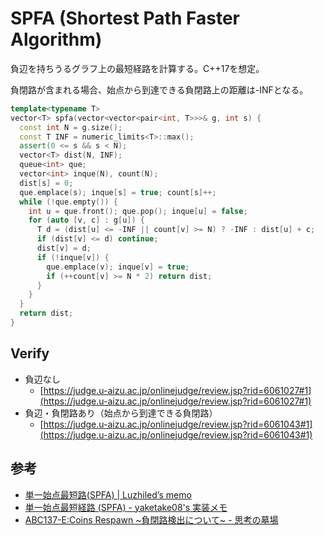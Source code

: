 # SPFA (Shortest Path Faster Algorithm)

負辺を持ちうるグラフ上の最短経路を計算する。C++17を想定。

負閉路が含まれる場合、始点から到達できる負閉路上の距離は-INFとなる。

```c++
template<typename T>
vector<T> spfa(vector<vector<pair<int, T>>>& g, int s) {
  const int N = g.size();
  const T INF = numeric_limits<T>::max();
  assert(0 <= s && s < N);
  vector<T> dist(N, INF);
  queue<int> que;
  vector<int> inque(N), count(N);
  dist[s] = 0;
  que.emplace(s); inque[s] = true; count[s]++;
  while (!que.empty()) {
    int u = que.front(); que.pop(); inque[u] = false;
    for (auto [v, c] : g[u]) {
      T d = (dist[u] <= -INF || count[v] >= N) ? -INF : dist[u] + c;
      if (dist[v] <= d) continue;
      dist[v] = d;
      if (!inque[v]) {
        que.emplace(v); inque[v] = true;
        if (++count[v] >= N * 2) return dist;
      }
    }
  }
  return dist;
}
```

## Verify

- 負辺なし
  - [https://judge.u-aizu.ac.jp/onlinejudge/review.jsp?rid=6061027#1](https://judge.u-aizu.ac.jp/onlinejudge/review.jsp?rid=6061027#1)
- 負辺・負閉路あり（始点から到達できる負閉路）
  - [https://judge.u-aizu.ac.jp/onlinejudge/review.jsp?rid=6061043#1](https://judge.u-aizu.ac.jp/onlinejudge/review.jsp?rid=6061043#1)

## 参考
- [単一始点最短路(SPFA) | Luzhiled’s memo](https://ei1333.github.io/luzhiled/snippets/graph/shortest-path-faster-algorithm.html)
- [単一始点最短経路 (SPFA) - yaketake08's 実装メモ](https://tjkendev.github.io/procon-library/python/graph/spfa.html)
- [ABC137-E:Coins Respawn ~負閉路検出について~ - 思考の墓場](https://sigma1113.hatenablog.com/entry/2019/08/12/130042)
